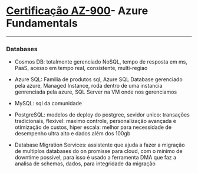 # [Certificação AZ-900](https://docs.microsoft.com/pt-br/learn/certifications/exams/az-900)- Azure Fundamentals </a>
---------------------------------------------------


### Databases

* Cosmos DB: totalmente gerenciado NoSQL, tempo de resposta em ms, PaaS, acesso em tempo real, consistente, multi-regiao

* Azure SQL: Familia de produtos sql, Azure SQL Database gerenciado pela azure, Managed Instance, roda dentro de uma instancia genrenciada pela azure, SQL Server na VM onde nos gerenciamos

* MySQL: sql da comunidade

* PostgreSQL: modelos de deploy do postgree, 
sevidor unico: transações tradicionais, 
flexivel: maximo controle, personalização avançada e otimização de custos, 
hiper escala: melhor para necessidade de desempenho ultra alto e dados além dos 100gb

* Database Migration Services: assistente que ajuda a fazer a migração de multiplos databases do on promisse para cloud, com o minimo de downtime possivel, para isso é usado a ferramenta DMA que faz a analisa de schemas, dados, para integridade da migração